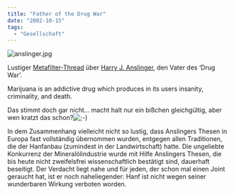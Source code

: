 ```yaml
---
title: "Father of the Drug War"
date: "2002-10-15"
tags:
  - "Gesellschaft"
---
```


![anslinger.jpg](images/anslinger.jpg)

Lustiger [Metafilter-Thread](https://web.archive.org/web/20040921102328/http://www.metafilter.com/mefi/20809 "Metafilter | Comments on 20809") über [Harry J. Anslinger](https://web.archive.org/web/20040921102328/http://www.heartbone.com/no_thugs/hja.htm), den Vater des ‘Drug War’.

Marijuana is an addictive drug which produces in its users insanity, criminality, and death.

Das stimmt doch gar nicht… macht halt nur ein bißchen gleichgültig, aber wen kratzt das schon?![;-)](images/icon_wink.gif "wink")

In dem Zusammenhang vielleicht nicht so lustig, dass Anslingers Thesen in Europa fast vollständig übernommen wurden, entgegen allen Traditionen, die der Hanfanbau (zumindest in der Landwirtschaft) hatte. Die ungeliebte Konkurrenz der Mineralölindustrie wurde mit Hilfe Anslingers Thesen, die bis heute nicht zweifelsfrei wissenschaftlich bestätigt sind, dauerhaft beseitigt. Der Verdacht liegt nahe und für jeden, der schon mal einen Joint geraucht hat, ist er noch naheliegender: Hanf ist nicht wegen seiner wunderbaren Wirkung verboten worden.
